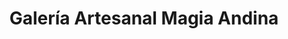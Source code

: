 ---
title: "Galería Artesanal Magia Andina"
url: /miraflores/galeria-artesanal-magia-andina/
shop: Andenken
---
